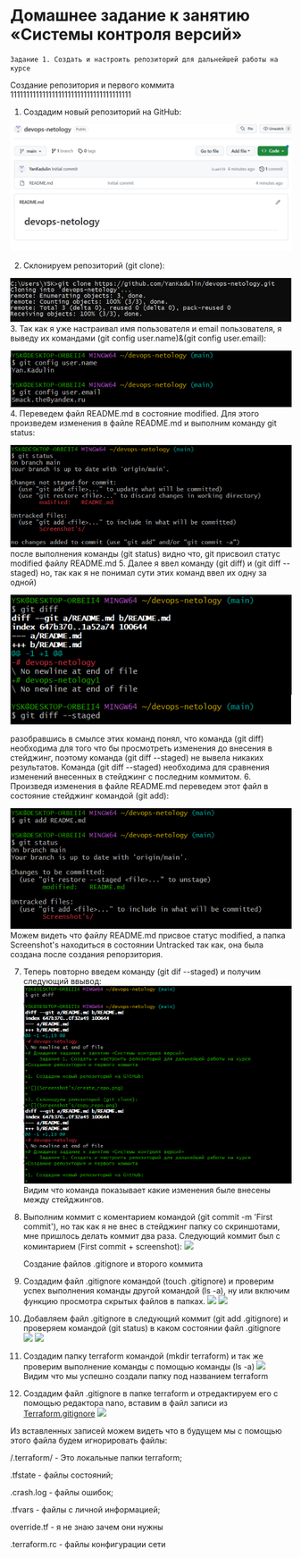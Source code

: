 # Домашнее задание к занятию «Системы контроля версий»
    Задание 1. Создать и настроить репозиторий для дальнейшей работы на курсе
Создание репозитория и первого коммита
11111111111111111111111111111111111111

1. Создадим новый репозиторий на GitHub:

![](Screenshot's/create_repo.png)

2. Склонируем репозиторий (git clone):

![](Screenshot's/copy_repo.png)
3. Так как я уже настраивал имя пользователя и email пользователя, я выведу их командами (git config user.name)&(git config user.email):

![](Screenshot's/User.name_and_email.png)
4. Переведем файл README.md в состояние modified. Для этого произведем изменения в файле README.md и выполним команду git status:

![](Screenshot's/readme_modified.png)
после выполнения команды (git status) видно что, git присвоил статус modified файлу README.md
5. Далее я ввел команду (git diff) и (git diff --staged) но, так как я не понимал сути этих команд ввел их одну за одной)

![](Screenshot's/git_diff_and_git_staged.png)

разобравшись в смылсе этих команд понял, что команда (git diff) необходима для того что бы просмотреть изменения до внесения в стейджинг, поэтому команда (git diff --staged) не вывела никаких результатов. Команда (git diff --staged) необходима для сравнения изменений внесенных в стейджинг с последним коммитом.
6. Произведя изменения в файле README.md переведем этот файл в состояние стейджинг командой (git add):

![](Screenshot's/add_readme_and_git_status.png)
Можем видеть что файлу README.md присвое статус modified, а папка Screenshot's находиться в состоянии Untracked так как, она была создана после создания репорзитория.

7. Теперь повторно введем команду (git dif --staged) и получим следующий ввывод:
![](Screenshot's/git_diff_--staged.png)
Видим что команда показывает какие изменения быле внесены между стейджингов.

8. Выполним коммит c коментарием командой (git commit -m 'First commit'), но так как я не внес в стейджинг папку со скриншотами, мне пришлось делать коммит два раза. Следующий коммит был с коминтарием (First commit + screenshot):
![](Screenshot's/commit_f_f+s.png)

    
    Создание файлов .gitignore и второго коммита
1. Создадим файл .gitignore командой (touch .gitignore) и проверим успех выполнения команды другой командой (ls -a), ну или включим функцию просмотра скрытых файлов в папках.
![](Screenshot's/touch_igno.png)
![](Screenshot's/papka.png)
2. Добавляем файл .gitignore в следующий коммит (git add .gitignore) и проверяем командой (git status) в каком состоянии файл .gitignore
![](Screenshot's/commit_igno.png)
![](Screenshot's/status_igno.png)
3. Создадим папку terraform командой (mkdir terraform) и так же проверим выполнение команды с помощью команды (ls -a)
![](Screenshot's/tera_papka.png)
Видим что мы успешно создали папку под названием terraform
4. Создадим файл .gitignore в папке terraform и отредактируем его с помощью редактора nano, вставим в файл записи из [Terraform.gitignore](https://github.com/github/gitignore/blob/main/Terraform.gitignore)
![](Screenshot's/nano_igno.png)

Из вставленных записей можем видеть что в будущем мы с помощью этого файла будем игнорировать файлы:

/.terraform/ - Это локальные папки terraform;

.tfstate - файлы состояний; 

.crash.log - файлы ошибок;

.tfvars - файлы с личной информацией;

override.tf - я не знаю зачем они нужны

.terraform.rc - файлы конфигурации сети

